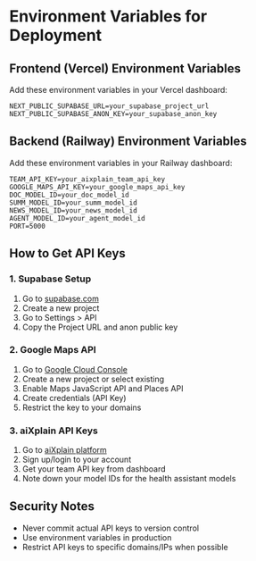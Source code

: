 # Environment Variables for Deployment

## Frontend (Vercel) Environment Variables

Add these environment variables in your Vercel dashboard:

```
NEXT_PUBLIC_SUPABASE_URL=your_supabase_project_url
NEXT_PUBLIC_SUPABASE_ANON_KEY=your_supabase_anon_key
```

## Backend (Railway) Environment Variables

Add these environment variables in your Railway dashboard:

```
TEAM_API_KEY=your_aixplain_team_api_key
GOOGLE_MAPS_API_KEY=your_google_maps_api_key
DOC_MODEL_ID=your_doc_model_id
SUMM_MODEL_ID=your_summ_model_id
NEWS_MODEL_ID=your_news_model_id
AGENT_MODEL_ID=your_agent_model_id
PORT=5000
```

## How to Get API Keys

### 1. Supabase Setup
1. Go to [supabase.com](https://supabase.com)
2. Create a new project
3. Go to Settings > API
4. Copy the Project URL and anon public key

### 2. Google Maps API
1. Go to [Google Cloud Console](https://console.cloud.google.com)
2. Create a new project or select existing
3. Enable Maps JavaScript API and Places API
4. Create credentials (API Key)
5. Restrict the key to your domains

### 3. aiXplain API Keys
1. Go to [aiXplain platform](https://aixplain.com)
2. Sign up/login to your account
3. Get your team API key from dashboard
4. Note down your model IDs for the health assistant models

## Security Notes
- Never commit actual API keys to version control
- Use environment variables in production
- Restrict API keys to specific domains/IPs when possible

